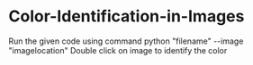 # Color-Identification-in-Images
Run the given code using command python "filename" --image "imagelocation"
Double click on image to identify the color
